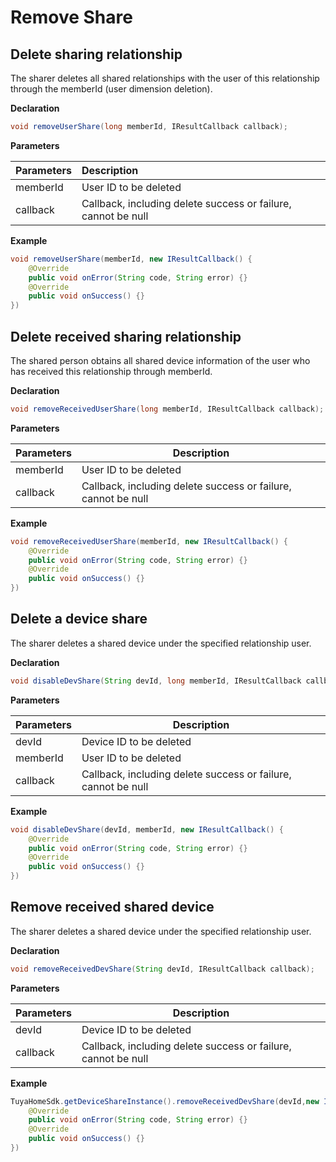 # Remove Share

## Delete sharing relationship

The sharer deletes all shared relationships with the user of this relationship through the memberId (user dimension deletion).

**Declaration**

```java
void removeUserShare(long memberId, IResultCallback callback);
```

**Parameters**

| Parameters     | Description                                  |
| :-------- | :------------------------------------- |
| memberId | User ID to be deleted                   |
| callback | Callback, including delete success or failure, cannot be null |

**Example**

```java
void removeUserShare(memberId, new IResultCallback() {
    @Override
    public void onError(String code, String error) {}
    @Override
    public void onSuccess() {}
})
```

## Delete received sharing relationship

The shared person obtains all shared device information of the user who has received this relationship through memberId.

**Declaration**

```java
void removeReceivedUserShare(long memberId, IResultCallback callback);
```

**Parameters**

| Parameters     | Description                                  |
| -------- | ------------------------------------- |
| memberId | User ID to be deleted                   |
| callback | Callback, including delete success or failure, cannot be null |

**Example**

```java
void removeReceivedUserShare(memberId, new IResultCallback() {
    @Override
    public void onError(String code, String error) {}
    @Override
    public void onSuccess() {}
})
```

## Delete a device share

The sharer deletes a shared device under the specified relationship user.

**Declaration**

```java
void disableDevShare(String devId, long memberId, IResultCallback callback);
```

**Parameters**

| Parameters     | Description                                  |
| -------- | ------------------------------------- |
| devId    | Device ID to be deleted                       |
| memberId | User ID to be deleted                   |
| callback | Callback, including delete success or failure, cannot be null |

**Example**

```java
void disableDevShare(devId, memberId, new IResultCallback() {
    @Override
    public void onError(String code, String error) {}
    @Override
    public void onSuccess() {}
})
```

## Remove received shared device

The sharer deletes a shared device under the specified relationship user.

**Declaration**

```java
void removeReceivedDevShare(String devId, IResultCallback callback);
```

**Parameters**

| Parameters     | Description                                  |
| -------- | ------------------------------------- |
| devId    | Device ID to be deleted                        |
| callback | Callback, including delete success or failure, cannot be null |

**Example**

```java
TuyaHomeSdk.getDeviceShareInstance().removeReceivedDevShare(devId,new IResultCallback() {
    @Override
    public void onError(String code, String error) {}
    @Override
    public void onSuccess() {}
})

```